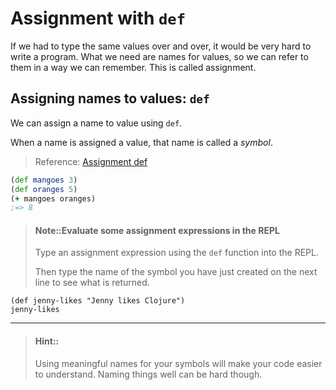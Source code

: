 # Assignment with `def`

If we had to type the same values over and over, it would be very
hard to write a program. What we need are names for values, so we
can refer to them in a way we can remember. This is called
assignment. 

## Assigning names to values: `def`

We can assign a name to value using `def`.

When a name is assigned a value, that name is called a *symbol*.

> Reference: [Assignment def](http://clojurebridge.github.io/community-docs/docs/clojure/def/)

```clojure
(def mangoes 3)
(def oranges 5)
(+ mangoes oranges)
;=> 8
```

> #### Note::Evaluate some assignment expressions in the REPL
> Type an assignment expression using the `def` function into the REPL.
>
> Then type the name of the symbol you have just created on the next line to see what is returned.
```eval-clojure
(def jenny-likes "Jenny likes Clojure")
jenny-likes
```

<hr />

> #### Hint::
> Using meaningful names for your symbols will make your code easier to understand.  Naming things well can be hard though.


